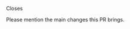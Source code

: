Closes <!-- If it is related to an open issue, please link the issue here. -->

Please mention the main changes this PR brings.
